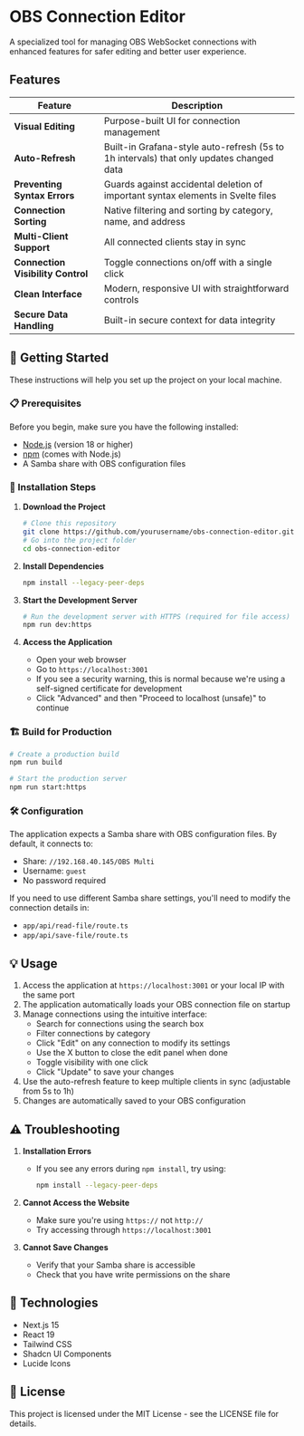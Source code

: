 # OBS Connection Editor

A specialized tool for managing OBS WebSocket connections with enhanced features for safer editing and better user experience.

## Features

| Feature | Description |
|---------|-------------|
| **Visual Editing** | Purpose-built UI for connection management |
| **Auto-Refresh** | Built-in Grafana-style auto-refresh (5s to 1h intervals) that only updates changed data |
| **Preventing Syntax Errors** | Guards against accidental deletion of important syntax elements in Svelte files |
| **Connection Sorting** | Native filtering and sorting by category, name, and address |
| **Multi-Client Support** | All connected clients stay in sync |
| **Connection Visibility Control** | Toggle connections on/off with a single click |
| **Clean Interface** | Modern, responsive UI with straightforward controls |
| **Secure Data Handling** | Built-in secure context for data integrity |

## 🚀 Getting Started

These instructions will help you set up the project on your local machine.

### 📋 Prerequisites

Before you begin, make sure you have the following installed:
- [Node.js](https://nodejs.org/) (version 18 or higher)
- [npm](https://www.npmjs.com/) (comes with Node.js)
- A Samba share with OBS configuration files

### 🔧 Installation Steps

1. **Download the Project**
   ```bash
   # Clone this repository
   git clone https://github.com/yourusername/obs-connection-editor.git
   # Go into the project folder
   cd obs-connection-editor
   ```

2. **Install Dependencies**
   ```bash
   npm install --legacy-peer-deps
   ```

3. **Start the Development Server**
   ```bash
   # Run the development server with HTTPS (required for file access)
   npm run dev:https
   ```

4. **Access the Application**
   - Open your web browser
   - Go to `https://localhost:3001`
   - If you see a security warning, this is normal because we're using a self-signed certificate for development
   - Click "Advanced" and then "Proceed to localhost (unsafe)" to continue

### 🏗️ Build for Production

```bash
# Create a production build
npm run build

# Start the production server
npm run start:https
```

### 🛠️ Configuration

The application expects a Samba share with OBS configuration files. By default, it connects to:
- Share: `//192.168.40.145/OBS Multi`
- Username: `guest`
- No password required

If you need to use different Samba share settings, you'll need to modify the connection details in:
- `app/api/read-file/route.ts`
- `app/api/save-file/route.ts`

## 💡 Usage

1. Access the application at `https://localhost:3001` or your local IP with the same port
2. The application automatically loads your OBS connection file on startup
3. Manage connections using the intuitive interface:
   - Search for connections using the search box
   - Filter connections by category
   - Click "Edit" on any connection to modify its settings
   - Use the X button to close the edit panel when done
   - Toggle visibility with one click
   - Click "Update" to save your changes
4. Use the auto-refresh feature to keep multiple clients in sync (adjustable from 5s to 1h)
5. Changes are automatically saved to your OBS configuration

## ⚠️ Troubleshooting

1. **Installation Errors**
   - If you see any errors during `npm install`, try using:
     ```bash
     npm install --legacy-peer-deps
     ```

2. **Cannot Access the Website**
   - Make sure you're using `https://` not `http://`
   - Try accessing through `https://localhost:3001`

3. **Cannot Save Changes**
   - Verify that your Samba share is accessible
   - Check that you have write permissions on the share

## 🔧 Technologies

- Next.js 15
- React 19
- Tailwind CSS
- Shadcn UI Components
- Lucide Icons

## 📝 License

This project is licensed under the MIT License - see the LICENSE file for details.
